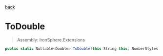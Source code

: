 ﻿

[back](/IronSphere.Extensions/types/StringCastingExtension)

# ToDouble

> Assembly: IronSphere.Extensions

```csharp
public static Nullable<Double> ToDouble(this String this, NumberStyles numberStyles, IFormatProvider formatProvider)
```



 